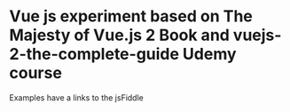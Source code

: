 # Vue js experiment based on The Majesty of Vue.js 2 Book and  vuejs-2-the-complete-guide Udemy course

Examples have a links to the jsFiddle


